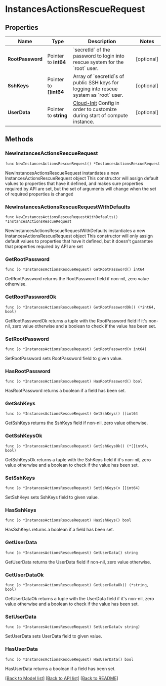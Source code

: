 # InstancesActionsRescueRequest

## Properties

Name | Type | Description | Notes
------------ | ------------- | ------------- | -------------
**RootPassword** | Pointer to **int64** | &#x60;secretId&#x60; of the password to login into rescue system for the &#x60;root&#x60; user. | [optional] 
**SshKeys** | Pointer to **[]int64** | Array of &#x60;secretId&#x60;s of public SSH keys for logging into rescue system as &#x60;root&#x60; user. | [optional] 
**UserData** | Pointer to **string** | [Cloud-Init](https://cloud-init.io/) Config in order to customize during start of compute instance. | [optional] 

## Methods

### NewInstancesActionsRescueRequest

`func NewInstancesActionsRescueRequest() *InstancesActionsRescueRequest`

NewInstancesActionsRescueRequest instantiates a new InstancesActionsRescueRequest object
This constructor will assign default values to properties that have it defined,
and makes sure properties required by API are set, but the set of arguments
will change when the set of required properties is changed

### NewInstancesActionsRescueRequestWithDefaults

`func NewInstancesActionsRescueRequestWithDefaults() *InstancesActionsRescueRequest`

NewInstancesActionsRescueRequestWithDefaults instantiates a new InstancesActionsRescueRequest object
This constructor will only assign default values to properties that have it defined,
but it doesn't guarantee that properties required by API are set

### GetRootPassword

`func (o *InstancesActionsRescueRequest) GetRootPassword() int64`

GetRootPassword returns the RootPassword field if non-nil, zero value otherwise.

### GetRootPasswordOk

`func (o *InstancesActionsRescueRequest) GetRootPasswordOk() (*int64, bool)`

GetRootPasswordOk returns a tuple with the RootPassword field if it's non-nil, zero value otherwise
and a boolean to check if the value has been set.

### SetRootPassword

`func (o *InstancesActionsRescueRequest) SetRootPassword(v int64)`

SetRootPassword sets RootPassword field to given value.

### HasRootPassword

`func (o *InstancesActionsRescueRequest) HasRootPassword() bool`

HasRootPassword returns a boolean if a field has been set.

### GetSshKeys

`func (o *InstancesActionsRescueRequest) GetSshKeys() []int64`

GetSshKeys returns the SshKeys field if non-nil, zero value otherwise.

### GetSshKeysOk

`func (o *InstancesActionsRescueRequest) GetSshKeysOk() (*[]int64, bool)`

GetSshKeysOk returns a tuple with the SshKeys field if it's non-nil, zero value otherwise
and a boolean to check if the value has been set.

### SetSshKeys

`func (o *InstancesActionsRescueRequest) SetSshKeys(v []int64)`

SetSshKeys sets SshKeys field to given value.

### HasSshKeys

`func (o *InstancesActionsRescueRequest) HasSshKeys() bool`

HasSshKeys returns a boolean if a field has been set.

### GetUserData

`func (o *InstancesActionsRescueRequest) GetUserData() string`

GetUserData returns the UserData field if non-nil, zero value otherwise.

### GetUserDataOk

`func (o *InstancesActionsRescueRequest) GetUserDataOk() (*string, bool)`

GetUserDataOk returns a tuple with the UserData field if it's non-nil, zero value otherwise
and a boolean to check if the value has been set.

### SetUserData

`func (o *InstancesActionsRescueRequest) SetUserData(v string)`

SetUserData sets UserData field to given value.

### HasUserData

`func (o *InstancesActionsRescueRequest) HasUserData() bool`

HasUserData returns a boolean if a field has been set.


[[Back to Model list]](../README.md#documentation-for-models) [[Back to API list]](../README.md#documentation-for-api-endpoints) [[Back to README]](../README.md)


